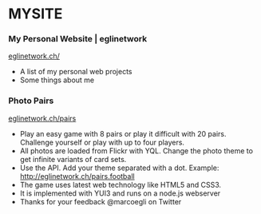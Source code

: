 MYSITE
======

### My Personal Website | eglinetwork 

[eglinetwork.ch/](http://eglinetwork.ch/)

* A list of my personal web projects
* Some things about me


### Photo Pairs

[eglinetwork.ch/pairs](http://eglinetwork.ch/pairs)

* Play an easy game with 8 pairs or play it difficult with 20 pairs. Challenge yourself or play with up to four players.
* All photos are loaded from Flickr with YQL. Change the photo theme to get infinite variants of card sets.
* Use the API. Add your theme separated with a dot. Example: http://eglinetwork.ch/pairs.football
* The game uses latest web technology like HTML5 and CSS3. 
* It is implemented with YUI3 and runs on a node.js webserver
* Thanks for your feedback @marcoegli on Twitter
